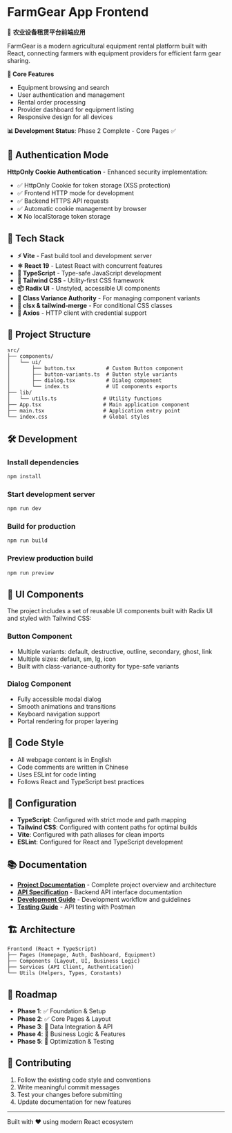 # FarmGear App Frontend

🚜 **农业设备租赁平台前端应用**

FarmGear is a modern agricultural equipment rental platform built with React, connecting farmers with equipment providers for efficient farm gear sharing.

**🎯 Core Features**
- Equipment browsing and search
- User authentication and management  
- Rental order processing
- Provider dashboard for equipment listing
- Responsive design for all devices

**📊 Development Status**: Phase 2 Complete - Core Pages ✅

## 🔐 Authentication Mode

**HttpOnly Cookie Authentication** - Enhanced security implementation:
- ✅ HttpOnly Cookie for token storage (XSS protection)
- ✅ Frontend HTTP mode for development
- ✅ Backend HTTPS API requests
- ✅ Automatic cookie management by browser
- ❌ No localStorage token storage

## 🚀 Tech Stack

- **⚡ Vite** - Fast build tool and development server
- **⚛️ React 19** - Latest React with concurrent features
- **🔷 TypeScript** - Type-safe JavaScript development
- **🎨 Tailwind CSS** - Utility-first CSS framework
- **📦 Radix UI** - Unstyled, accessible UI components
- **🔧 Class Variance Authority** - For managing component variants
- **🎯 clsx & tailwind-merge** - For conditional CSS classes
- **🔐 Axios** - HTTP client with credential support

## 📁 Project Structure

```
src/
├── components/
│   └── ui/
│       ├── button.tsx          # Custom Button component
│       ├── button-variants.ts  # Button style variants
│       ├── dialog.tsx          # Dialog component
│       └── index.ts            # UI components exports
├── lib/
│   └── utils.ts               # Utility functions
├── App.tsx                    # Main application component
├── main.tsx                   # Application entry point
└── index.css                  # Global styles
```

## 🛠️ Development

### Install dependencies
```bash
npm install
```

### Start development server
```bash
npm run dev
```

### Build for production
```bash
npm run build
```

### Preview production build
```bash
npm run preview
```

## 🎨 UI Components

The project includes a set of reusable UI components built with Radix UI and styled with Tailwind CSS:

### Button Component
- Multiple variants: default, destructive, outline, secondary, ghost, link
- Multiple sizes: default, sm, lg, icon
- Built with class-variance-authority for type-safe variants

### Dialog Component
- Fully accessible modal dialog
- Smooth animations and transitions
- Keyboard navigation support
- Portal rendering for proper layering

## 📝 Code Style

- All webpage content is in English
- Code comments are written in Chinese
- Uses ESLint for code linting
- Follows React and TypeScript best practices

## 🔧 Configuration

- **TypeScript**: Configured with strict mode and path mapping
- **Tailwind CSS**: Configured with content paths for optimal builds
- **Vite**: Configured with path aliases for clean imports
- **ESLint**: Configured for React and TypeScript development

## 📚 Documentation

- **[Project Documentation](./docs/PROJECT_DOCUMENTATION.md)** - Complete project overview and architecture
- **[API Specification](./docs/API_SPECIFICATION.md)** - Backend API interface documentation
- **[Development Guide](./docs/API_DEVELOPMENT_GUIDE.md)** - Development workflow and guidelines
- **[Testing Guide](./docs/POSTMAN_TESTING_GUIDE.md)** - API testing with Postman

## 🏗️ Architecture

```
Frontend (React + TypeScript)
├── Pages (Homepage, Auth, Dashboard, Equipment)
├── Components (Layout, UI, Business Logic)
├── Services (API Client, Authentication)
└── Utils (Helpers, Types, Constants)
```

## 🚧 Roadmap

- **Phase 1**: ✅ Foundation & Setup
- **Phase 2**: ✅ Core Pages & Layout  
- **Phase 3**: 🚧 Data Integration & API
- **Phase 4**: 📅 Business Logic & Features
- **Phase 5**: 📅 Optimization & Testing

## 🤝 Contributing

1. Follow the existing code style and conventions
2. Write meaningful commit messages
3. Test your changes before submitting
4. Update documentation for new features

---

Built with ❤️ using modern React ecosystem
